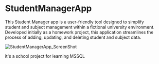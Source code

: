 # StudentManagerApp

This Student Manager app is a user-friendly tool designed to simplify student and subject management within a fictional university environment. Developed initially as a homework project, this application streamlines the process of adding, updating, and deleting student and subject data. 

![StudentManagerApp_ScreenShot](https://github.com/knpkdrn/StudentManagerApp/assets/108981641/fa0d8b0b-6163-470d-ba1c-dc2092e37aaf)

it's a school project for learning MSSQL 
